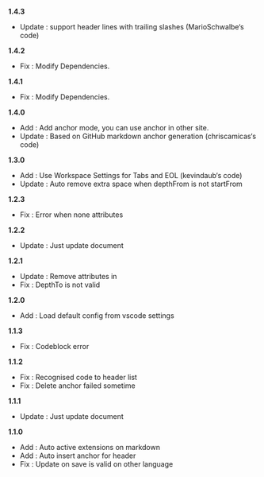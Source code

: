 **1.4.3**
- Update : support header lines with trailing slashes (MarioSchwalbe‘s code)

**1.4.2**
- Fix : Modify Dependencies.

**1.4.1**
- Fix : Modify Dependencies.

**1.4.0**
- Add : Add anchor mode, you can use anchor in other site.
- Update : Based on GitHub markdown anchor generation (chriscamicas‘s code)

**1.3.0**
- Add : Use Workspace Settings for Tabs and EOL (kevindaub‘s code)
- Update : Auto remove extra space when depthFrom is not startFrom

**1.2.3**
- Fix : Error when none attributes

**1.2.2**
- Update : Just update document

**1.2.1**
- Update : Remove attributes in<!-- TOC -->
- Fix : DepthTo is not valid

**1.2.0**
- Add : Load default config from vscode settings

**1.1.3**
- Fix : Codeblock error

**1.1.2**
- Fix : Recognised code to header list
- Fix : Delete anchor failed sometime

**1.1.1**
- Update : Just update document

**1.1.0**
- Add : Auto active extensions on markdown
- Add : Auto insert anchor for header
- Fix : Update on save is valid on other language
